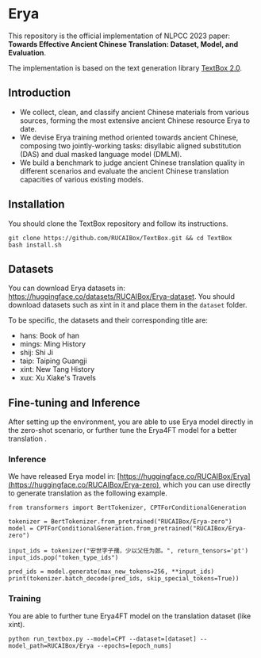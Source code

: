 # Erya
This repository is the official implementation of NLPCC 2023 paper: **Towards Effective Ancient Chinese Translation: Dataset, Model, and Evaluation**. 

The implementation is based on the text generation library [TextBox 2.0](https://github.com/RUCAIBox/TextBox).

## Introduction
- We collect, clean, and classify ancient Chinese materials from various sources, forming the most extensive ancient Chinese resource Erya to date.
- We devise Erya training method oriented towards ancient Chinese, composing two jointly-working tasks: disyllabic aligned substitution (DAS) and dual masked language model (DMLM).
- We build a benchmark to judge ancient Chinese translation quality in different scenarios and evaluate the ancient Chinese translation capacities of various existing models.

## Installation
You should clone the TextBox repository and follow its instructions.
```
git clone https://github.com/RUCAIBox/TextBox.git && cd TextBox
bash install.sh
```

## Datasets

You can download Erya datasets in: https://huggingface.co/datasets/RUCAIBox/Erya-dataset. You should download datasets such as xint in it and place them in the `dataset` folder.

To be specific, the datasets and their corresponding title are:

- hans: Book of han
- mings: Ming History
- shij: Shi Ji
- taip: Taiping Guangji
- xint: New Tang History
- xux: Xu Xiake's Travels


## Fine-tuning and Inference
After setting up the environment, you are able to use Erya model directly in the zero-shot scenario, or further tune the Erya4FT model for a better translation .

### Inference
We have released Erya model in: [https://huggingface.co/RUCAIBox/Erya](https://huggingface.co/RUCAIBox/Erya-zero), which you can use directly to generate translation as the following example.

```
from transformers import BertTokenizer, CPTForConditionalGeneration

tokenizer = BertTokenizer.from_pretrained("RUCAIBox/Erya-zero")
model = CPTForConditionalGeneration.from_pretrained("RUCAIBox/Erya-zero")

input_ids = tokenizer("安世字子孺，少以父任为郎。", return_tensors='pt')
input_ids.pop("token_type_ids")

pred_ids = model.generate(max_new_tokens=256, **input_ids)
print(tokenizer.batch_decode(pred_ids, skip_special_tokens=True))
```

### Training
You are able to further tune Erya4FT model on the translation dataset (like xint).
```
python run_textbox.py --model=CPT --dataset=[dataset] --model_path=RUCAIBox/Erya --epochs=[epoch_nums]
```

